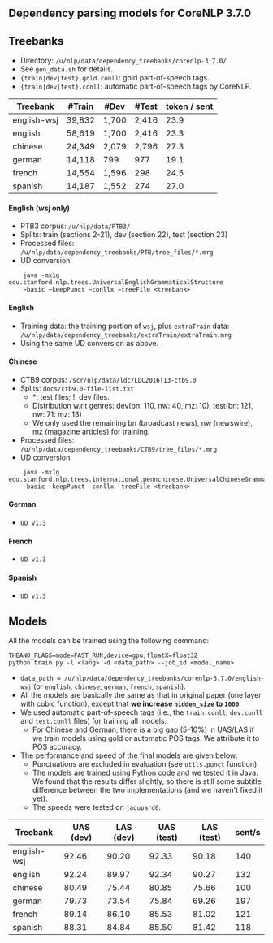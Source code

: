 
## Dependency parsing models for CoreNLP 3.7.0

## Treebanks

* Directory: `/u/nlp/data/dependency_treebanks/corenlp-3.7.0/`
* See `gen_data.sh` for details.
* `{train|dev|test}.gold.conll`: gold part-of-speech tags.
* `{train|dev|test}.conll`: automatic part-of-speech tags by CoreNLP.

Treebank  | #Train    |  #Dev | #Test | token / sent
----------| --------- | ---------- | --------|------
english-wsj  | 39,832  |  1,700 | 2,416 | 23.9
english    |  58,619 | 1,700 | 2,416 | 23.3
chinese   | 24,349 | 2,079 | 2,796 | 27.3
german | 14,118 | 799 | 977 | 19.1
french | 14,554 | 1,596 | 298 | 24.5
spanish | 14,187 | 1,552 | 274 | 27.0


#### English (wsj only)
* PTB3 corpus: `/u/nlp/data/PTB3/`
* Splits: train (sections 2-21), dev (section 22), test (section 23)
* Processed files: `/u/nlp/data/dependency_treebanks/PTB/tree_files/*.mrg`
* UD conversion:
```
    java -mx1g edu.stanford.nlp.trees.UniversalEnglishGrammaticalStructure
    −basic −keepPunct −conllx −treeFile <treebank>
```

#### English
* Training data: the training portion of `wsj`, plus `extraTrain` data: `/u/nlp/data/dependency_treebanks/extraTrain/extraTrain.mrg`
* Using the same UD conversion as above.


#### Chinese
* CTB9 corpus: `/scr/nlp/data/ldc/LDC2016T13-ctb9.0`
* Splits: `docs/ctb9.0-file-list.txt`
    * \*: test files; !: dev files.
    * Distribution w.r.t genres: dev(bn: 110, nw: 40, mz: 10), test(bn: 121, nw: 71: mz: 13)
    * We only used the remaining bn (broadcast news), nw (newswire), mz (magazine articles) for training.
* Processed files: `/u/nlp/data/dependency_treebanks/CTB9/tree_files/*.mrg`
* UD conversion:
```
    java -mx1g edu.stanford.nlp.trees.international.pennchinese.UniversalChineseGrammaticalStructure
    -basic -keepPunct -conllx -treeFile <treebank>
```


#### German
* `UD v1.3`

#### French
* `UD v1.3`

#### Spanish
* `UD v1.3`


## Models

All the models can be trained using the following command:
```
THEANO_FLAGS=mode=FAST_RUN,device=gpu,floatX=float32
python train.py -l <lang> -d <data_path> --job_id <model_name>
```
* `data_path = /u/nlp/data/dependency_treebanks/corenlp-3.7.0/english-wsj` (or `english`, `chinese`, `german`, `french`, `spanish`).
* All the models are basically the same as that in original paper (one layer with cubic function), except that **we increase `hidden_size` to `1000`**.
* We used automatic part-of-speech tags (i.e., the `train.conll`, `dev.conll` and `test.conll` files) for training all models.
    * For Chinese and German, there is a big gap (5-10%) in UAS/LAS if we train models using gold or automatic POS tags. We attribute it to POS accuracy.
* The performance and speed of the final models are given below:
    * Punctuations are excluded in evaluation (see `utils.punct` function).
    * The models are trained using Python code and we tested it in Java. We found that the results differ slightly, so there is still some subtitle difference between the two implementations (and we haven't fixed it yet).
    * The speeds were tested on `jagupard6`.

Treebank    | UAS (dev) | LAS (dev) | UAS (test) | LAS (test) | sent/s
----------  | --------- | ---------- | ----- | ------ | ---------
english-wsj |   92.46	| 90.20	| 92.33	| 90.18	| 140
english     |   92.24	| 89.97	| 92.34	| 90.27	| 132
chinese     | 80.49   | 75.44	| 80.85	| 75.66	| 100
german      | 79.73	| 73.54	| 75.84	| 69.26	| 197
french      | 89.14	| 86.10	| 85.53	| 81.02	| 121
spanish     | 88.31	| 84.84	| 85.50	| 81.42	| 118
